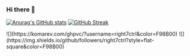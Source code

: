### Hi there 👋

[![Anurag's GitHub stats](https://github-readme-stats.vercel.app/api?username=right7ctrl&theme=onedark)](https://github.com/anuraghazra/github-readme-stats)
[![GitHub Streak](https://github-readme-streak-stats.herokuapp.com?user=right7ctrl&theme=dark&hide_border=true&date_format=M%20j%5B%2C%20Y%5D)](https://git.io/streak-stats)
<div>
![](https://komarev.com/ghpvc/?username=right7ctrl&color=F98B00)
![](https://img.shields.io/github/followers/right7ctrl?style=flat-square&color=F98B00)
</div>
